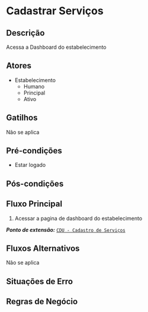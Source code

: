 # Cadastrar Serviços

## Descrição

Acessa a Dashboard do estabelecimento

## Atores

- Estabelecimento
  - Humano
  - Principal
  - Ativo

## Gatilhos

Não se aplica

## Pré-condições

- Estar logado

## Pós-condições


## Fluxo Principal

1. Acessar a pagina de dashboard do estabelecimento

_**Ponto de extensão:**_
[`CDU - Cadastro de Serviços`](./CDU-CadastrarServico.md)

## Fluxos Alternativos

Não se aplica

## Situações de Erro

## Regras de Negócio
